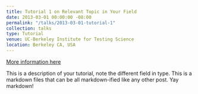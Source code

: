 ```yaml
---
title: Tutorial 1 on Relevant Topic in Your Field
date: 2013-03-01 00:00:00 -08:00
permalink: "/talks/2013-03-01-tutorial-1"
collection: talks
type: Tutorial
venue: UC-Berkeley Institute for Testing Science
location: Berkeley CA, USA
---
```


[More information here](http://exampleurl.com)

This is a description of your tutorial, note the different field in type. This is a markdown files that can be all markdown-ified like any other post. Yay markdown!
